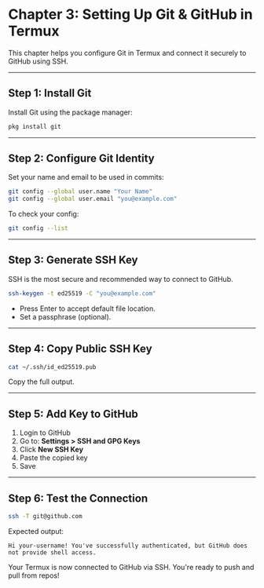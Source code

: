 # Chapter 3: Setting Up Git & GitHub in Termux

This chapter helps you configure Git in Termux and connect it securely to GitHub using SSH.

---

## Step 1: Install Git
Install Git using the package manager:
```bash
pkg install git
```

---

## Step 2: Configure Git Identity
Set your name and email to be used in commits:
```bash
git config --global user.name "Your Name"
git config --global user.email "you@example.com"
```

To check your config:
```bash
git config --list
```

---

## Step 3: Generate SSH Key
SSH is the most secure and recommended way to connect to GitHub.
```bash
ssh-keygen -t ed25519 -C "you@example.com"
```
- Press Enter to accept default file location.
- Set a passphrase (optional).

---

## Step 4: Copy Public SSH Key
```bash
cat ~/.ssh/id_ed25519.pub
```
Copy the full output.

---

## Step 5: Add Key to GitHub
1. Login to GitHub
2. Go to: **Settings > SSH and GPG Keys**
3. Click **New SSH Key**
4. Paste the copied key
5. Save

---

## Step 6: Test the Connection
```bash
ssh -T git@github.com
```
Expected output:
```
Hi your-username! You've successfully authenticated, but GitHub does not provide shell access.
```

Your Termux is now connected to GitHub via SSH. You're ready to push and pull from repos!
